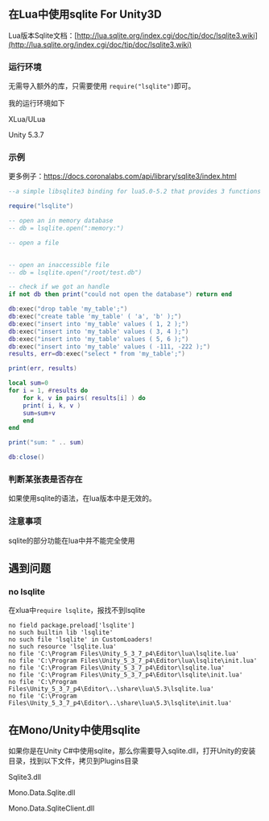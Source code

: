  

## 在Lua中使用sqlite For Unity3D

Lua版本Sqlite文档：[http://lua.sqlite.org/index.cgi/doc/tip/doc/lsqlite3.wiki](http://lua.sqlite.org/index.cgi/doc/tip/doc/lsqlite3.wiki)



### 运行环境

无需导入额外的库，只需要使用 `require("lsqlite")`即可。

我的运行环境如下

XLua/ULua

Unity 5.3.7



### 示例

更多例子：https://docs.coronalabs.com/api/library/sqlite3/index.html

```lua
--a simple libsqlite3 binding for lua5.0-5.2 that provides 3 functions only and is still fully functional: local db = lsqlite.open(database) results, err = db:exec(statments) db:close()

require("lsqlite")

-- open an in memory database
-- db = lsqlite.open(":memory:")

-- open a file
 

-- open an inaccessible file
-- db = lsqlite.open("/root/test.db")

-- check if we got an handle
if not db then print("could not open the database") return end

db:exec("drop table 'my_table';")
db:exec("create table 'my_table' ( 'a', 'b' );")
db:exec("insert into 'my_table' values ( 1, 2 );")
db:exec("insert into 'my_table' values ( 3, 4 );")
db:exec("insert into 'my_table' values ( 5, 6 );")
db:exec("insert into 'my_table' values ( -111, -222 );")
results, err=db:exec("select * from 'my_table';")

print(err, results)

local sum=0
for i = 1, #results do
    for k, v in pairs( results[i] ) do
	print( i, k, v )
	sum=sum+v
    end
end

print("sum: " .. sum)

db:close()
```

### 判断某张表是否存在

如果使用sqlite的语法，在lua版本中是无效的。



###  注意事项

sqlite的部分功能在lua中并不能完全使用

## 遇到问题

### no lsqlite

在xlua中`require lsqlite`，报找不到lsqlite

	no field package.preload['lsqlite']
	no such builtin lib 'lsqlite'
	no such file 'lsqlite' in CustomLoaders!
	no such resource 'lsqlite.lua'
	no file 'C:\Program Files\Unity_5_3_7_p4\Editor\lua\lsqlite.lua'
	no file 'C:\Program Files\Unity_5_3_7_p4\Editor\lua\lsqlite\init.lua'
	no file 'C:\Program Files\Unity_5_3_7_p4\Editor\lsqlite.lua'
	no file 'C:\Program Files\Unity_5_3_7_p4\Editor\lsqlite\init.lua'
	no file 'C:\Program Files\Unity_5_3_7_p4\Editor\..\share\lua\5.3\lsqlite.lua'
	no file 'C:\Program Files\Unity_5_3_7_p4\Editor\..\share\lua\5.3\lsqlite\init.lua'
## 在Mono/Unity中使用sqlite

如果你是在Unity C#中使用sqlite，那么你需要导入sqlite.dll，打开Unity的安装目录，找到以下文件，拷贝到Plugins目录

Sqlite3.dll

Mono.Data.Sqlite.dll

Mono.Data.SqliteClient.dll